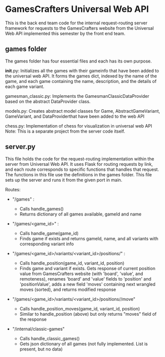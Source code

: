# GamesCrafters Universal Web API

This is the back end team code for the internal request-routing server framework for requests to the GamesCrafters website from the Universal Web API implemented this semester by the front end team.



## games folder
The games folder has four essential files and each has its own purpose.

__init__.py: Initializes all the games with their gameinfo that have been added to the universal web API. It forms the games dict, indexed by the name of the game, and each game containing the name, description, and the details of each game variant.

gamesman_classic.py: Implements the GamesmanClassicDataProvider based on the abstract DataProvider class. 

models.py: Creates abstract model classes for Game, AbstractGameVariant, GameVariant, and DataProviderthat have been added to the web API 

chess.py: Implementation of chess for visualization in universal web API
Note: This is a separate project from the server code itself. 



## server.py
This file holds the code for the request-routing implementation within the server from Universal Web API. It uses Flask for routing requests by link, and each route corresponds to specific functions that handles that request. The functions in this file use the definitions in the games folder.
This file sets up the server and runs it from the given port in main.

Routes:
- "/games" : 
    - Calls handle_games()
    - Returns dictionary of all games available, gameId and name

- "/games/<game_id>" : 

    - Calls handle_game(game_id)
    - Finds game if exists and returns gameId, name, and all variants with corresponding variant info 

- "/games/<game_id>/variants/<variant_id>/positions/<position>" : 

    - Calls handle_position(game_id, variant_id, position)
    - Finds game and variant if exists. Gets response of current position value from GamesCrafters website (with 'board', 'value', and remoteness), renames 'board' and 'value' fields to 'position' and 'positionValue', adds a new field 'moves' containing next wrangled moves (sorted), and returns modified response
    
- "/games/<game_id>/variants/<variant_id>/positions/<position>/move"

    - Calls handle_position_moves(game_id, variant_id, position)
    - Similar to handle_position (above) but only returns "moves" field of the response
    
- "/internal/classic-games"

    - Calls handle_classic_games()
    - Gets json dictionary of all games (not fully implemented. List is present, but no data)
